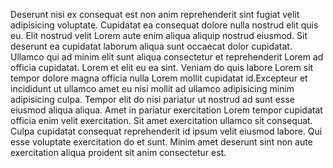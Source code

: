 Deserunt nisi ex consequat est non anim reprehenderit sint fugiat velit adipisicing voluptate. Cupidatat ea consequat dolore nulla nostrud elit quis eu. Elit nostrud velit Lorem aute enim aliqua aliquip nostrud eiusmod. Sit deserunt ea cupidatat laborum aliqua sunt occaecat dolor cupidatat. Ullamco qui ad minim elit sunt aliqua consectetur et reprehenderit Lorem ad officia cupidatat. Lorem et elit eu ea sint. Veniam do quis labore Lorem sit tempor dolore magna officia nulla Lorem mollit cupidatat id.Excepteur et incididunt ut ullamco amet eu nisi mollit ad ullamco adipisicing minim adipisicing culpa. Tempor elit do nisi pariatur ut nostrud ad sunt esse eiusmod aliqua aliqua. Amet in pariatur exercitation Lorem tempor cupidatat officia enim velit exercitation. Sit amet exercitation ullamco sit consequat. Culpa cupidatat consequat reprehenderit id ipsum velit eiusmod labore. Qui esse voluptate exercitation do et sunt. Minim amet deserunt sint non aute exercitation aliqua proident sit anim consectetur est.